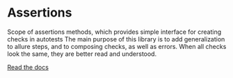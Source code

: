 # Assertions

Scope of assertions methods, which provides simple interface for creating checks in autotests The main purpose of this
library is to add generalization to allure steps, and to composing checks, as well as errors. When all checks look the
same, they are better read and understood.

[Read the docs](https://platform.pages.alemira.dev/qa/assertions/)
